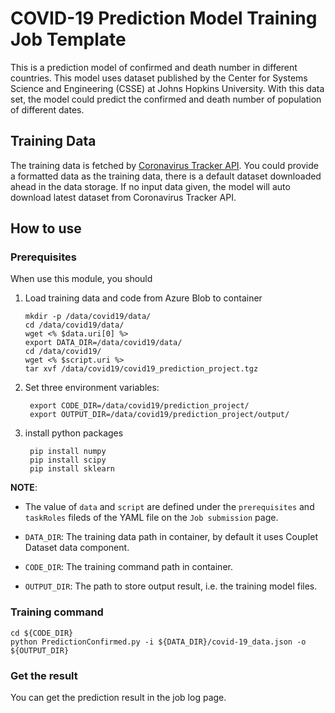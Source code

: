 # COVID-19 Prediction Model Training Job Template

This is a prediction model of confirmed and death number in different countries. This model uses dataset published by the Center for Systems Science and Engineering (CSSE) at Johns Hopkins University. With this data set, the model could predict the confirmed and death number of population of different dates.

## Training Data

The training data is fetched by [Coronavirus Tracker API](https://github.com/ExpDev07/coronavirus-tracker-api). You could provide a formatted data as the training data, there is a default dataset downloaded ahead in the data storage. If no input data given, the model will auto download latest dataset from Coronavirus Tracker API.

## How to use

### Prerequisites
When use this module, you should

1. Load training data and code from Azure Blob to container
   ```
   mkdir -p /data/covid19/data/
   cd /data/covid19/data/
   wget <% $data.uri[0] %>
   export DATA_DIR=/data/covid19/data/
   cd /data/covid19/
   wget <% $script.uri %>
   tar xvf /data/covid19/covid19_prediction_project.tgz
   ```
2. Set three environment variables:
   ```
    export CODE_DIR=/data/covid19/prediction_project/
    export OUTPUT_DIR=/data/covid19/prediction_project/output/
   ```
3. install python packages
   ```
    pip install numpy
    pip install scipy
    pip install sklearn
   ```
**NOTE**: 
- The value of `data` and `script` are defined under the `prerequisites` and `taskRoles` fileds of the YAML file on the `Job submission` page.

- ```DATA_DIR```: The training data path in container, by default it uses Couplet Dataset data component.

- ```CODE_DIR```: The training command path in container.

- ```OUTPUT_DIR```: The path to store output result, i.e. the training model files.
  
### Training command

```
cd ${CODE_DIR}
python PredictionConfirmed.py -i ${DATA_DIR}/covid-19_data.json -o ${OUTPUT_DIR}
```

### Get the result

You can get the prediction result in the job log page.

